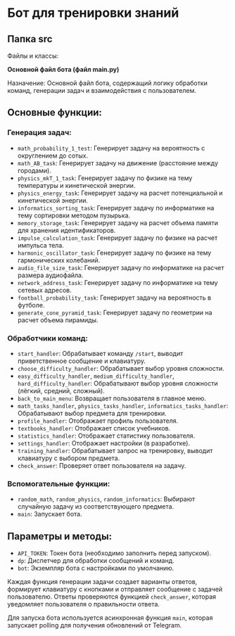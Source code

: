 # Бот для тренировки знаний
## Папка src
Файлы и классы:

**Основной файл бота (файл main.py)**

Назначение: Основной файл бота, содержащий логику обработки команд, генерации задач и взаимодействия с пользователем.

## Основные функции:

### Генерация задач:
- `math_probability_1_test`: Генерирует задачу на вероятность с округлением до сотых.
- `math_AB_task`: Генерирует задачу на движение (расстояние между городами).
- `physics_mkT_1_task`: Генерирует задачу по физике на тему температуры и кинетической энергии.
- `physics_energy_task`: Генерирует задачу на расчет потенциальной и кинетической энергии.
- `informatics_sorting_task`: Генерирует задачу по информатике на тему сортировки методом пузырька.
- `memory_storage_task`: Генерирует задачу на расчет объема памяти для хранения идентификаторов.
- `impulse_calculation_task`: Генерирует задачу по физике на расчет импульса тела.
- `harmonic_oscillator_task`: Генерирует задачу по физике на тему гармонических колебаний.
- `audio_file_size_task`: Генерирует задачу по информатике на расчет размера аудиофайла.
- `network_address_task`: Генерирует задачу по информатике на тему сетевых адресов.
- `football_probability_task`: Генерирует задачу на вероятность в футболе.
- `generate_cone_pyramid_task`: Генерирует задачу по геометрии на расчет объема пирамиды.

### Обработчики команд:
- `start_handler`: Обрабатывает команду `/start`, выводит приветственное сообщение и клавиатуру.
- `choose_difficulty_handler`: Обрабатывает выбор уровня сложности.
- `easy_difficulty_handler`, `medium_difficulty_handler`, `hard_difficulty_handler`: Обрабатывают выбор уровня сложности (лёгкий, средний, сложный).
- `back_to_main_menu`: Возвращает пользователя в главное меню.
- `math_tasks_handler`, `physics_tasks_handler`, `informatics_tasks_handler`: Обрабатывают выбор предмета для тренировки.
- `profile_handler`: Отображает профиль пользователя.
- `textbooks_handler`: Отображает список учебников.
- `statistics_handler`: Отображает статистику пользователя.
- `settings_handler`: Отображает настройки (в разработке).
- `training_handler`: Обрабатывает запрос на тренировку, выводит клавиатуру с выбором предмета.
- `check_answer`: Проверяет ответ пользователя на задачу.

### Вспомогательные функции:
- `random_math`, `random_physics`, `random_informatics`: Выбирают случайную задачу из соответствующего предмета.
- `main`: Запускает бота.

## Параметры и методы:

- `API_TOKEN`: Токен бота (необходимо заполнить перед запуском).
- `dp`: Диспетчер для обработки сообщений и команд.
- `bot`: Экземпляр бота с настройками по умолчанию.

Каждая функция генерации задачи создает варианты ответов, формирует клавиатуру с кнопками и отправляет сообщение с задачей пользователю. Ответы проверяются функцией `check_answer`, которая уведомляет пользователя о правильности ответа.

Для запуска бота используется асинхронная функция `main`, которая запускает polling для получения обновлений от Telegram.
